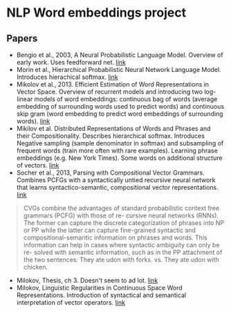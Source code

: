 # NLP Word embeddings project

## Papers

* Bengio et al., 2003, A Neural Probabilistic Language Model. Overview of early work. Uses feedforward net. [link](papers/A%20Neural%20Probabilistic%20Language%20Model%20-%20Bengio%20-%202013.pdf)
* Morin et al., Hierarchical Probabilistic Neural Network Language Model. Introduces hierachical softmax. [link](papers/Hierarchical%20Probabilistic%20Neural%20Network%20Language%20Model%20-%20Morin.pdf)
* Mikolov et al., 2013. Efficient Estimation of Word Representations in Vector Space. Overview of recurrent models and introducing two log-linear models of word embeddings: continuous bag of words (average embedding of surrounding words used to predict words) and continuous skip gram (word embedding to predict word embeddings of surrounding words). [link](papers/Efficient%20Estimation%20of%20Word%20Representations%20in%20Vector%20Space%20-%20Mikolov%20-%202013.pdf)
* Mikilov et al. Distributed Representations of Words and Phrases and their Compositionality. Describes hierarchical softmax. Introduces Negative sampling (sample denominator in softmax) and subsampling of frequent words (train more often with rare examples). Learning phrase embeddings (e.g. New York Times). Some words on additional structure of vectors. [link](papers/Distributed%20Representations%20of%20Words%20and%20Phrases%20and%20their%20Compositionality%20-%20Mikolov.pdf)
* Socher et al., 2013, Parsing with Compositional Vector Grammars. Combines PCFGs with a syntactically untied recursive neural network that learns syntactico-semantic, compositional vector representations. [link](papers/Parsing%20with%20Compositional%20Vector%20Grammars.pdf)
> CVGs combine the advantages of standard probabilistic context free grammars (PCFG) with those of re- cursive neural networks (RNNs). The former can capture the discrete categorization of phrases into NP or PP while the latter can capture fine-grained syntactic and compositional-semantic information on phrases and words. This information can help in cases where syntactic ambiguity can only be re- solved with semantic information, such as in the PP attachment of the two sentences: They ate udon with forks. vs. They ate udon with chicken.
* Milokov, Thesis, ch 3. Doesn't seem to ad lot. [link](papers/Thesis%20Mikolov.pdf)
* Milokov, Linguistic Regularities in Continuous Space Word Representations. Introduction of syntactical and semantical interpretation of vector operators. [link](papers/Linguistic%20Regularities%20in%20Continuous%20Space%20Word%20Representations%20-%20Mikolov.pdf)
